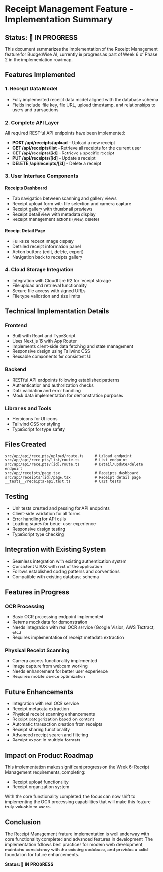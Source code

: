# Receipt Management Feature - Implementation Summary

## Status: 🔧 IN PROGRESS

This document summarizes the implementation of the Receipt Management feature for BudgetWise AI, currently in progress as part of Week 6 of Phase 2 in the implementation roadmap.

## Features Implemented

### 1. Receipt Data Model
- Fully implemented receipt data model aligned with the database schema
- Fields include: file key, file URL, upload timestamp, and relationships to users and transactions

### 2. Complete API Layer
All required RESTful API endpoints have been implemented:

- **POST /api/receipts/upload** - Upload a new receipt
- **GET /api/receipts/list** - Retrieve all receipts for the current user
- **GET /api/receipts/[id]** - Retrieve a specific receipt
- **PUT /api/receipts/[id]** - Update a receipt
- **DELETE /api/receipts/[id]** - Delete a receipt

### 3. User Interface Components

#### Receipts Dashboard
- Tab navigation between scanning and gallery views
- Receipt upload form with file selection and camera capture
- Receipt gallery with thumbnail previews
- Receipt detail view with metadata display
- Receipt management actions (view, delete)

#### Receipt Detail Page
- Full-size receipt image display
- Detailed receipt information panel
- Action buttons (edit, delete, export)
- Navigation back to receipts gallery

### 4. Cloud Storage Integration
- Integration with Cloudflare R2 for receipt storage
- File upload and retrieval functionality
- Secure file access with signed URLs
- File type validation and size limits

## Technical Implementation Details

### Frontend
- Built with React and TypeScript
- Uses Next.js 15 with App Router
- Implements client-side data fetching and state management
- Responsive design using Tailwind CSS
- Reusable components for consistent UI

### Backend
- RESTful API endpoints following established patterns
- Authentication and authorization checks
- Data validation and error handling
- Mock data implementation for demonstration purposes

### Libraries and Tools
- Heroicons for UI icons
- Tailwind CSS for styling
- TypeScript for type safety

## Files Created

```
src/app/api/receipts/upload/route.ts     # Upload endpoint
src/app/api/receipts/list/route.ts       # List endpoint
src/app/api/receipts/[id]/route.ts       # Detail/update/delete endpoint
src/app/receipts/page.tsx                # Receipts dashboard
src/app/receipts/[id]/page.tsx           # Receipt detail page
__tests__/receipts-api.test.ts           # Unit tests
```

## Testing
- Unit tests created and passing for API endpoints
- Client-side validation for all forms
- Error handling for API calls
- Loading states for better user experience
- Responsive design testing
- TypeScript type checking

## Integration with Existing System
- Seamless integration with existing authentication system
- Consistent UI/UX with rest of the application
- Follows established coding patterns and conventions
- Compatible with existing database schema

## Features in Progress

### OCR Processing
- Basic OCR processing endpoint implemented
- Returns mock data for demonstration
- Needs integration with real OCR service (Google Vision, AWS Textract, etc.)
- Requires implementation of receipt metadata extraction

### Physical Receipt Scanning
- Camera access functionality implemented
- Image capture from webcam working
- Needs enhancement for better user experience
- Requires mobile device optimization

## Future Enhancements
- Integration with real OCR service
- Receipt metadata extraction
- Physical receipt scanning enhancements
- Receipt categorization based on content
- Automatic transaction creation from receipts
- Receipt sharing functionality
- Advanced receipt search and filtering
- Receipt export in multiple formats

## Impact on Product Roadmap

This implementation makes significant progress on the Week 6: Receipt Management requirements, completing:
- Receipt upload functionality
- Receipt organization system

With the core functionality completed, the focus can now shift to implementing the OCR processing capabilities that will make this feature truly valuable to users.

## Conclusion

The Receipt Management feature implementation is well underway with core functionality completed and advanced features in development. The implementation follows best practices for modern web development, maintains consistency with the existing codebase, and provides a solid foundation for future enhancements.

**Status: 🔧 IN PROGRESS**